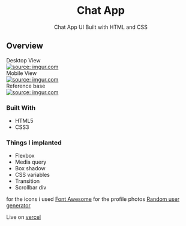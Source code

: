 <!-- Please update value in the {}  -->

<h1 align="center">Chat App</h1>

<div align="center">
   Chat App UI Built with HTML and CSS
</div>

<!-- OVERVIEW -->

## Overview

<div>
Desktop View <br>
<a href="https://imgur.com/3775ZLf"><img src="https://imgur.com/3775ZLf.jpg" title="source: imgur.com" /></a>
</div>

<div>
Mobile View <br>
<a href="https://imgur.com/lFeljq2"><img src="https://imgur.com/lFeljq2.jpg" title="source: imgur.com" /></a>
</div>
<div>
Reference base <br>
<a href="https://imgur.com/JLkAzSD"><img src="https://imgur.com/JLkAzSD.jpg" title="source: imgur.com" /></a>
</div>

### Built With

- HTML5
- CSS3

### Things I implanted

- Flexbox
- Media query
- Box shadow
- CSS variables
- Transition
- Scrollbar div

for the icons i used [Font Awesome](https://fontawesome.com/)
for the profile photos [Random user generator](https://randomuser.me/)

Live on [vercel](https://chat-app-taupe-iota.vercel.app/)

